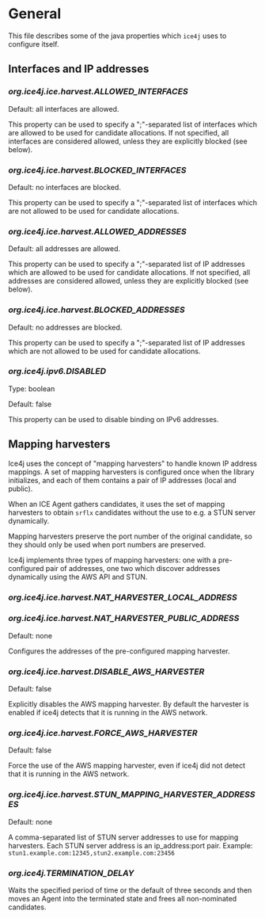 # General
This file describes some of the java properties which ```ice4j``` uses
to configure itself.

## Interfaces and IP addresses

### *org.ice4j.ice.harvest.ALLOWED_INTERFACES*
Default: all interfaces are allowed.

This property can be used to specify a ";"-separated list of interfaces which are
allowed to be used for candidate allocations. If not specified, all interfaces are
considered allowed, unless they are explicitly blocked (see below).

### *org.ice4j.ice.harvest.BLOCKED_INTERFACES*
Default: no interfaces are blocked.

This property can be used to specify a ";"-separated list of interfaces which are
not allowed to be used for candidate allocations. 

### *org.ice4j.ice.harvest.ALLOWED_ADDRESSES*
Default: all addresses are allowed.

This property can be used to specify a ";"-separated list of IP addresses which
are allowed to be used for candidate allocations. If not specified, all addresses
are considered allowed, unless they are explicitly blocked (see below).

### *org.ice4j.ice.harvest.BLOCKED_ADDRESSES*
Default: no addresses are blocked.

This property can be used to specify a ";"-separated list of IP addresses which
are not allowed to be used for candidate allocations. 

### *org.ice4j.ipv6.DISABLED*
Type: boolean

Default: false

This property can be used to disable binding on IPv6 addresses.


## Mapping harvesters
Ice4j uses the concept of "mapping harvesters" to handle known IP address
mappings. A set of mapping harvesters is configured once when the library
initializes, and each of them contains a pair of IP addresses (local and public).

When an ICE Agent gathers candidates, it uses the set of mapping harvesters
to obtain ```srflx``` candidates without the use to e.g. a STUN server dynamically.

Mapping harvesters preserve the port number of the original candidate, so they should
only be used when port numbers are preserved.

Ice4j implements three types of mapping harvesters: one with a pre-configured pair of 
addresses, one two which discover addresses dynamically using the AWS API and STUN.


### *org.ice4j.ice.harvest.NAT_HARVESTER_LOCAL_ADDRESS*
### *org.ice4j.ice.harvest.NAT_HARVESTER_PUBLIC_ADDRESS*
Default: none

Configures the addresses of the pre-configured mapping harvester.

### *org.ice4j.ice.harvest.DISABLE_AWS_HARVESTER*
Default: false

Explicitly disables the AWS mapping harvester. By default the harvester
is enabled if ice4j detects that it is running in the AWS network.

### *org.ice4j.ice.harvest.FORCE_AWS_HARVESTER*
Default: false

Force the use of the AWS mapping harvester, even if ice4j did not detect
that it is running in the AWS network.

### *org.ice4j.ice.harvest.STUN_MAPPING_HARVESTER_ADDRESSES*
Default: none

A comma-separated list of STUN server addresses to use for mapping harvesters.
Each STUN server address is an ip_address:port pair.
Example: `stun1.example.com:12345,stun2.example.com:23456`

### *org.ice4j.TERMINATION_DELAY*
Waits the specified period of time or the default of three seconds and then moves an Agent into the terminated state and frees all non-nominated candidates.
